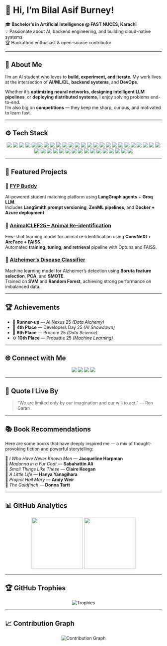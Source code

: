 <!-- Header Banner -->
<!-- <p align="center">
  <img src="assets/banner_ai.png" alt="Bilal Asif Burney Banner" width="100%">
</p> -->

# 👋 Hi, I’m Bilal Asif Burney!

🎓 **Bachelor’s in Artificial Intelligence @ FAST NUCES, Karachi**  
💡 Passionate about AI, backend engineering, and building cloud-native systems  
🏆 Hackathon enthusiast & open-source contributor  

---

## 💬 About Me
I’m an AI student who loves to **build, experiment, and iterate**. My work lives at the intersection of **AI/ML/DL**, **backend systems**, and **DevOps**.  

Whether it’s **optimizing neural networks**, **designing intelligent LLM pipelines**, or **deploying distributed systems**, I enjoy solving problems end-to-end.  
I’m also big on **competitions** — they keep me sharp, curious, and motivated to learn fast.

---

## ⚙️ Tech Stack

<p align="center">

  <!-- 🧠 Languages -->
  <img src="https://img.shields.io/badge/Python-3776AB?style=for-the-badge&logo=python&logoColor=white" />
  <img src="https://img.shields.io/badge/C-00599C?style=for-the-badge&logo=c&logoColor=white" />
  <img src="https://img.shields.io/badge/C++-00599C?style=for-the-badge&logo=cplusplus&logoColor=white" />
  <img src="https://img.shields.io/badge/JavaScript-F7DF1E?style=for-the-badge&logo=javascript&logoColor=black" />
  <img src="https://img.shields.io/badge/SQL-336791?style=for-the-badge&logo=postgresql&logoColor=white" />

  <!-- 🗄️ Databases -->
  <img src="https://img.shields.io/badge/PostgreSQL-4169E1?style=for-the-badge&logo=postgresql&logoColor=white" />
  <img src="https://img.shields.io/badge/MySQL-4479A1?style=for-the-badge&logo=mysql&logoColor=white" />
  <img src="https://img.shields.io/badge/MongoDB-47A248?style=for-the-badge&logo=mongodb&logoColor=white" />

  <!-- ⚙️ Backend Frameworks -->
  <img src="https://img.shields.io/badge/Flask-000000?style=for-the-badge&logo=flask&logoColor=white" />
  <img src="https://img.shields.io/badge/FastAPI-009688?style=for-the-badge&logo=fastapi&logoColor=white" />
  <img src="https://img.shields.io/badge/Express.js-404D59?style=for-the-badge&logo=express&logoColor=white" />
  <img src="https://img.shields.io/badge/Node.js-43853D?style=for-the-badge&logo=node-dot-js&logoColor=white" />

  <!-- 🔄 ORM / Caching / Query -->
  <img src="https://img.shields.io/badge/SQLAlchemy-D71F00?style=for-the-badge&logo=python&logoColor=white" />
  <img src="https://img.shields.io/badge/Redis-DC382D?style=for-the-badge&logo=redis&logoColor=white" />

  <!-- 🎨 Frontend -->
  <img src="https://img.shields.io/badge/React-20232A?style=for-the-badge&logo=react&logoColor=61DAFB" />
  <img src="https://img.shields.io/badge/Tailwind_CSS-06B6D4?style=for-the-badge&logo=tailwind-css&logoColor=white" />

  <!-- 🤖 AI / ML / DL -->
  <img src="https://img.shields.io/badge/Scikit--learn-F7931E?style=for-the-badge&logo=scikitlearn&logoColor=white" />
  <img src="https://img.shields.io/badge/TensorFlow-FF6F00?style=for-the-badge&logo=tensorflow&logoColor=white" />
  <img src="https://img.shields.io/badge/PyTorch-EE4C2C?style=for-the-badge&logo=pytorch&logoColor=white" />
  <img src="https://img.shields.io/badge/NumPy-013243?style=for-the-badge&logo=numpy&logoColor=white" />
  <img src="https://img.shields.io/badge/Pandas-150458?style=for-the-badge&logo=pandas&logoColor=white" />
  <img src="https://img.shields.io/badge/Matplotlib-11557C?style=for-the-badge&logo=plotly&logoColor=white" />
  <img src="https://img.shields.io/badge/Seaborn-4C72B0?style=for-the-badge&logo=python&logoColor=white" />
  <img src="https://img.shields.io/badge/Optuna-7B68EE?style=for-the-badge&logo=python&logoColor=white" />
  <img src="https://img.shields.io/badge/SpaCy-09A3D5?style=for-the-badge&logo=spacy&logoColor=white" />
  <img src="https://img.shields.io/badge/NLTK-154360?style=for-the-badge&logo=python&logoColor=white" />
  <img src="https://img.shields.io/badge/OpenCV-27338E?style=for-the-badge&logo=opencv&logoColor=white" />
  <img src="https://img.shields.io/badge/Pillow-76B900?style=for-the-badge&logo=python&logoColor=white" />
  <img src="https://img.shields.io/badge/FAISS-0052CC?style=for-the-badge&logo=meta&logoColor=white" />
  <img src="https://img.shields.io/badge/ArcFace-FF007F?style=for-the-badge&logo=ai&logoColor=white" />
  <img src="https://img.shields.io/badge/Siamese_Network-800080?style=for-the-badge&logo=neuralink&logoColor=white" />
  <img src="https://img.shields.io/badge/Prototypical_Network-FF8C00?style=for-the-badge&logo=neuralink&logoColor=white" />

  <!-- 🧩 LLM / GenAI -->
  <img src="https://img.shields.io/badge/LangChain-000000?style=for-the-badge&logo=chainlink&logoColor=white" />
  <img src="https://img.shields.io/badge/LangGraph-1E90FF?style=for-the-badge&logo=graph&logoColor=white" />
  <img src="https://img.shields.io/badge/LangSmith-FF1493?style=for-the-badge&logo=openai&logoColor=white" />
  <img src="https://img.shields.io/badge/ZenML-EE7C37?style=for-the-badge&logo=zenodo&logoColor=white" />
  <img src="https://img.shields.io/badge/Groq_LLM-00B2FF?style=for-the-badge&logo=groq&logoColor=white" />

  <!-- ☁️ DevOps / Cloud -->
  <img src="https://img.shields.io/badge/Docker-2496ED?style=for-the-badge&logo=docker&logoColor=white" />
  <img src="https://img.shields.io/badge/Azure_Container_Apps-0078D4?style=for-the-badge&logo=microsoft-azure&logoColor=white" />
  <img src="https://img.shields.io/badge/GitHub_Actions-2088FF?style=for-the-badge&logo=github-actions&logoColor=white" />
  <img src="https://img.shields.io/badge/Git-F05032?style=for-the-badge&logo=git&logoColor=white" />

</p>

---

## 📂 Featured Projects

### 🧭 [FYP Buddy](https://github.com/BilalAsifB/fyp_buddy)
AI-powered student matching platform using **LangGraph agents** + **Groq LLM**.  
Includes **LangSmith prompt versioning**, **ZenML pipelines**, and **Docker + Azure deployment**.

### 🐾 [AnimalCLEF25 – Animal Re-identification](https://github.com/BilalAsifB/BilalAsifB-AnimalCLEF25-Animal_Reidentification)
Few-shot learning model for animal re-identification using **ConvNeXt + ArcFace + FAISS**.  
Automated **training, tuning, and retrieval** pipeline with Optuna and FAISS.

### 🧬 [Alzheimer’s Disease Classifier](https://github.com/BilalAsifB/alzheimers_disease_classification)
Machine learning model for Alzheimer’s detection using **Boruta feature selection**, **PCA**, and **SMOTE**.  
Trained on **SVM** and **Random Forest**, achieving strong performance on imbalanced data.

---

## 🏆 Achievements
- 🥈 **Runner-up** — AI Nexus 25 *(Data Alchemy)*  
- 🏅 **4th Place** — Developers Day 25 *(AI Showdown)*  
- 🧠 **6th Place** — Procom 25 *(Data Science)*  
- ⚙️ **10th Place** — Probattle 25 *(Machine Learning)*  

---

## 🌐 Connect with Me
<p align="center">
  <a href="https://www.linkedin.com/in/bilal-asif-burney-94a194218"><img src="https://img.shields.io/badge/LinkedIn-0077B5?style=for-the-badge&logo=linkedin&logoColor=white"/></a>
  <a href="https://github.com/BilalAsifB"><img src="https://img.shields.io/badge/GitHub-100000?style=for-the-badge&logo=github&logoColor=white"/></a>
  <a href="https://www.hackerrank.com/profile/bilalburney14"><img src="https://img.shields.io/badge/HackerRank-2EC866?style=for-the-badge&logo=hackerrank&logoColor=white"/></a>
  <a href="mailto:bilalburney14@gmail.com"><img src="https://img.shields.io/badge/Email-D14836?style=for-the-badge&logo=gmail&logoColor=white"/></a>
</p>

---

## 💭 Quote I Live By
> “We are limited only by our imagination and our will to act.” — Ron Garan

---

## 📚 Book Recommendations

Here are some books that have deeply inspired me — a mix of thought-provoking fiction and powerful storytelling:

📘 *I Who Have Never Known Men* — **Jacqueline Harpman**  
📕 *Madonna in a Fur Coat* — **Sabahattin Ali**  
📗 *Small Things Like These* — **Claire Keegan**  
📙 *A Little Life* — **Hanya Yanagihara**  
📘 *Project Hail Mary* — **Andy Weir**  
📕 *The Goldfinch* — **Donna Tartt**

---

## 📊 GitHub Analytics

<p align="center">
  <img src="https://github-readme-stats.vercel.app/api?username=BilalAsifB&show_icons=true&theme=radical&cache_seconds=3600" height="165" />
  <img src="https://github-readme-stats.vercel.app/api/top-langs/?username=BilalAsifB&layout=compact&theme=radical&cache_seconds=3600" height="165" />
</p>

---

## 🏆 GitHub Trophies
<p align="center">
  <img src="https://github-profile-trophy.vercel.app/?username=BilalAsifB&theme=radical&row=1&column=6" alt="Trophies"/>
</p>

---

## 📈 Contribution Graph
<p align="center">
  <img src="https://github-readme-activity-graph.vercel.app/graph?username=BilalAsifB&theme=react-dark" alt="Contribution Graph"/>
</p>
